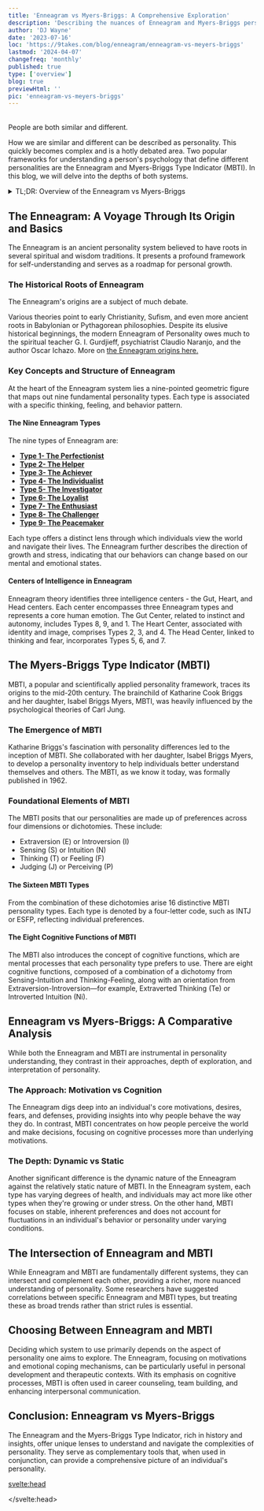 ```yaml
---
title: 'Enneagram vs Myers-Briggs: A Comprehensive Exploration'
description: 'Describing the nuances of Enneagram and Myers-Briggs personality systems. Explore their unique traits, comparisons, and practical applications.'
author: 'DJ Wayne'
date: '2023-07-16'
loc: 'https://9takes.com/blog/enneagram/enneagram-vs-meyers-briggs'
lastmod: '2024-04-07'
changefreq: 'monthly'
published: true
type: ['overview']
blog: true
previewHtml: ''
pic: 'enneagram-vs-meyers-briggs'
---
```


<!-- // notes:  -->
<script>
	import  PopCard  from "../../lib/components/atoms/PopCard.svelte";
</script>


<div
	style="display: flex;
    justify-content: center;
    margin: 1rem 0;
	"
>
	<PopCard
		image={`/blogs/${'enneagram-vs-meyers-briggs'}.webp`}
		showIcon={false}
		displayText=""
    altText="people walking in opposite directions"
    aspectRatio={'3/2'}
		subtext=""
	/>
</div>

<p class="firstLetter">People are both similar and different.</p>

How we are similar and different can be described as personality. This quickly becomes complex and is a hotly debated area. Two popular frameworks for understanding a person's psychology that define different personalities are the Enneagram and Myers-Briggs Type Indicator (MBTI). In this blog, we will delve into the depths of both systems.

<details>
<summary class="accordion">TL;DR: Overview of the Enneagram vs Myers-Briggs</summary>
<div class="panel">
<ul>
<li><b>Enneagram and Myers-Briggs Comparison:</b> Enneagram and Myers-Briggs are both personality systems, but they explore different facets. While Myers-Briggs focuses on cognitive functions and how we perceive and judge the world, Enneagram is about core fears, desires, and motivations.
</li>
<li><b>Understanding Enneagram:</b> Enneagram types are determined by fears and desires. It consists of nine distinct personality types, each showcasing a distinct way of thinking, feeling, and behaving.
</li>
<li><b>Understanding Myers-Briggs:</b> Myers-Briggs Type Indicator (MBTI) categorizes personalities into 16 types based on four dichotomies: Extroversion vs. Introversion, Sensing vs. Intuition, Thinking vs. Feeling, and Judging vs. Perceiving.
</li>
<li><b>Practical Applications:</b> Both systems provide insight into personal and professional relationships, career paths, and personal growth strategies. While Myers-Briggs helps us understand how we process information and make decisions, Enneagram helps us understand our core motivations and emotional coping mechanisms.
</li>
</ul>
  </div>
</details>

## The Enneagram: A Voyage Through Its Origin and Basics

The Enneagram is an ancient personality system believed to have roots in several spiritual and wisdom traditions. It presents a profound framework for self-understanding and serves as a roadmap for personal growth.

### The Historical Roots of Enneagram

The Enneagram's origins are a subject of much debate.

 Various theories point to early Christianity, Sufism, and even more ancient roots in Babylonian or Pythagorean philosophies. Despite its elusive historical beginnings, the modern Enneagram of Personality owes much to the spiritual teacher G. I. Gurdjieff, psychiatrist Claudio Naranjo, and the author Oscar Ichazo. More on [the Enneagram origins here.](/blog/enneagram/enneagram-influences)

### Key Concepts and Structure of Enneagram

At the heart of the Enneagram system lies a nine-pointed geometric figure that maps out nine fundamental personality types. Each type is associated with a specific thinking, feeling, and behavior pattern.

#### The Nine Enneagram Types

The nine types of Enneagram are:

- **[Type 1- The Perfectionist](/blog/enneagram/enneagram-type-1)**
- **[Type 2- The Helper](/blog/enneagram/enneagram-type-2)**
- **[Type 3- The Achiever](/blog/enneagram/enneagram-type-3)**
- **[Type 4- The Individualist](/blog/enneagram/enneagram-type-4)**
- **[Type 5- The Investigator](/blog/enneagram/enneagram-type-5)**
- **[Type 6- The Loyalist](/blog/enneagram/enneagram-type-6)**
- **[Type 7- The Enthusiast](/blog/enneagram/enneagram-type-7)**
- **[Type 8- The Challenger](/blog/enneagram/enneagram-type-8)**
- **[Type 9- The Peacemaker](/blog/enneagram/enneagram-type-9)**

Each type offers a distinct lens through which individuals view the world and navigate their lives. The Enneagram further describes the direction of growth and stress, indicating that our behaviors can change based on our mental and emotional states.

#### Centers of Intelligence in Enneagram

Enneagram theory identifies three intelligence centers - the Gut, Heart, and Head centers. Each center encompasses three Enneagram types and represents a core human emotion. The Gut Center, related to instinct and autonomy, includes Types 8, 9, and 1. The Heart Center, associated with identity and image, comprises Types 2, 3, and 4. The Head Center, linked to thinking and fear, incorporates Types 5, 6, and 7.

## The Myers-Briggs Type Indicator (MBTI)

MBTI, a popular and scientifically applied personality framework, traces its origins to the mid-20th century. The brainchild of Katharine Cook Briggs and her daughter, Isabel Briggs Myers, MBTI, was heavily influenced by the psychological theories of Carl Jung.

### The Emergence of MBTI

Katharine Briggs's fascination with personality differences led to the inception of MBTI. She collaborated with her daughter, Isabel Briggs Myers, to develop a personality inventory to help individuals better understand themselves and others. The MBTI, as we know it today, was formally published in 1962.

### Foundational Elements of MBTI

The MBTI posits that our personalities are made up of preferences across four dimensions or dichotomies. These include:

- Extraversion (E) or Introversion (I)
- Sensing (S) or Intuition (N)
- Thinking (T) or Feeling (F)
- Judging (J) or Perceiving (P)

#### The Sixteen MBTI Types

From the combination of these dichotomies arise 16 distinctive MBTI personality types. Each type is denoted by a four-letter code, such as INTJ or ESFP, reflecting individual preferences.

#### The Eight Cognitive Functions of MBTI

The MBTI also introduces the concept of cognitive functions, which are mental processes that each personality type prefers to use. There are eight cognitive functions, composed of a combination of a dichotomy from Sensing-Intuition and Thinking-Feeling, along with an orientation from Extraversion-Introversion—for example, Extraverted Thinking (Te) or Introverted Intuition (Ni).

## Enneagram vs Myers-Briggs: A Comparative Analysis

While both the Enneagram and MBTI are instrumental in personality understanding, they contrast in their approaches, depth of exploration, and interpretation of personality.

### The Approach: Motivation vs Cognition

The Enneagram digs deep into an individual's core motivations, desires, fears, and defenses, providing insights into why people behave the way they do. In contrast, MBTI concentrates on how people perceive the world and make decisions, focusing on cognitive processes more than underlying motivations.

### The Depth: Dynamic vs Static

Another significant difference is the dynamic nature of the Enneagram against the relatively static nature of MBTI. In the Enneagram system, each type has varying degrees of health, and individuals may act more like other types when they're growing or under stress. On the other hand, MBTI focuses on stable, inherent preferences and does not account for fluctuations in an individual's behavior or personality under varying conditions.

## The Intersection of Enneagram and MBTI

While Enneagram and MBTI are fundamentally different systems, they can intersect and complement each other, providing a richer, more nuanced understanding of personality. Some researchers have suggested correlations between specific Enneagram and MBTI types, but treating these as broad trends rather than strict rules is essential.

## Choosing Between Enneagram and MBTI

Deciding which system to use primarily depends on the aspect of personality one aims to explore. The Enneagram, focusing on motivations and emotional coping mechanisms, can be particularly useful in personal development and therapeutic contexts. With its emphasis on cognitive processes, MBTI is often used in career counseling, team building, and enhancing interpersonal communication.

## Conclusion: Enneagram vs Myers-Briggs

The Enneagram and the Myers-Briggs Type Indicator, rich in history and insights, offer unique lenses to understand and navigate the complexities of personality. They serve as complementary tools that, when used in conjunction, can provide a comprehensive picture of an individual's personality.

<svelte:head>

<script type="application/ld+json">
{
   "@graph":[
      {
         "@type": "Article",
         "articleBody": "The article discusses the Enneagram and the Myers-Briggs Type Indicator (MBTI), two systems that aim to decode the complexity of human personality. The article delves into both systems' origins, key concepts, and principles and explores their differences and potential intersections. In addition, it provides guidance on how to choose between the two systems based on the aspects of personality one aims to explore.",
         "creator": {
               "@type": "Person",
               "name": "DJ Wayne",
               "sameAs": ["https://www.instagram.com/djwayne3/", "https://www.youtube.com/@djwayne3", "https://www.linkedin.com/in/davidtwayne/", "https://twitter.com/djwayne3"
            ]
         },
         "author": {
            "@type": "Person",
            "name": "DJ Wayne",
            "sameAs": ["https://www.instagram.com/djwayne3/", "https://www.youtube.com/@djwayne3", "https://www.linkedin.com/in/davidtwayne/", "https://twitter.com/djwayne3"
            ]
         },
         "dateModified":{
            "@type":"Date",
            "@value":"2024-04-07"
         },
         "datePublished":{
            "@type":"Date",
            "@value":"2023-07-16"
         },
         "description":"This article offers a comprehensive comparison between the Enneagram and the Myers-Briggs Type Indicator (MBTI), two popular systems for understanding human personality. The discussion spans the origins, structure, and principles of both systems, their contrasting approaches to personality understanding, and how they can be used in conjunction.",
         "headline":"Enneagram vs. Myers-Briggs: A Comprehensive Exploration",
         "image":{
            "@type":"ImageObject",
            "height":810,
            "url": "https://9takes.com/blogs/enneagram-vs-meyers-briggs.webp",
            "width":1450
         },
         "mainEntityOfPage":{
            "@id":"https://9takes.com/blog/enneagram/enneagram-vs-meyers-briggs",
            "@type":"WebPage"
         },
         "mentions":{
            "@type":"Thing",
            "name":"Enneagram"
         },
         "publisher": {
            "@type": "Organization",
            "sameAs": ["https://www.instagram.com/9takesdotcom/", "https://twitter.com/9takesdotcom"],
            "logo": {
               "@type": "ImageObject",
               "url": "https://9takes.com/brand/darkRubix.png"
            },
            "name": "9takes"
         }
      },
      {
         "@type":"FAQPage",
         "mainEntity":[
            {
               "@type":"Question",
               "acceptedAnswer":{
                  "@type":"Answer",
                  "text":"Enneagram is a personality system that maps out nine fundamental personality types and provides insights into core motivations, desires, fears, and defenses. The Myers-Briggs Type Indicator (MBTI), on the other hand, focuses on how people perceive the world and make decisions. It identifies preferences across four dimensions: Extraversion or Introversion, Sensing or Intuition, Thinking or Feeling, and Judging or Perceiving."
               },
               "name":"What is the difference between the Enneagram and Myers-Briggs Type Indicator (MBTI)?"
            },
            {
               "@type":"Question",
               "acceptedAnswer":{
                  "@type":"Answer",
                  "text":"Choosing between the Enneagram and MBTI depends on the aspect of personality you aim to explore. The Enneagram is useful for understanding motivations and emotional coping mechanisms and is often used in personal development and therapeutic contexts. MBTI emphasizes cognitive processes and is commonly used in career counseling, team building, and enhancing interpersonal communication."
               },
               "name":"How do I choose between using the Enneagram and the Myers-Briggs Type Indicator (MBTI)?"
            },
            {
               "@type": "Question",
               "acceptedAnswer": {
                  "@type": "Answer",
                  "text": "While both the Enneagram and MBTI are personality systems, they differ in their focus. The Enneagram is centered around core fears, desires, and motivations, offering insights into why people behave the way they do. In contrast, MBTI focuses on cognitive functions, how people perceive the world, and make decisions, emphasizing cognitive processes rather than underlying motivations."
               },
               "name": "What are the main differences between the Enneagram and Myers-Briggs Type Indicator (MBTI)?"
            },
            {
               "@type": "Question",
               "acceptedAnswer": {
                  "@type": "Answer",
                  "text": "The Enneagram is an ancient personality system with debated origins, possibly tracing back to early Christianity, Sufism, and ancient philosophies. It consists of a nine-pointed geometric figure representing nine distinct personality types, each with specific patterns of thinking, feeling, and behaving."
               },
               "name": "What are the origins and key concepts of the Enneagram?"
            },
            {
               "@type": "Question",
               "acceptedAnswer": {
                  "@type": "Answer",
                  "text": "MBTI categorizes personalities into 16 types based on four dichotomies: Extraversion vs. Introversion, Sensing vs. Intuition, Thinking vs. Feeling, and Judging vs. Perceiving. It also introduces eight cognitive functions, mental processes that each personality type prefers to use, combining a dichotomy from Sensing-Intuition and Thinking-Feeling with an orientation from Extraversion-Introversion."
               },
               "name": "How is the Myers-Briggs Type Indicator (MBTI) structured?"
            },
            {
               "@type": "Question",
               "acceptedAnswer": {
                  "@type": "Answer",
                  "text": "Although fundamentally different, the Enneagram and MBTI can intersect and complement each other for a richer understanding of personality. The Enneagram is useful in personal development and therapeutic contexts, focusing on motivations and emotional coping mechanisms. MBTI is often used in career counseling, team building, and enhancing interpersonal communication, with its emphasis on cognitive processes."
               },
               "name": "How do the Enneagram and MBTI complement each other?"
            }
         ]
      }
   ]
}
</script>

</svelte:head>

<style lang="scss">
</style>
